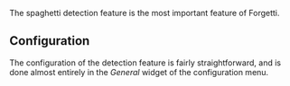 The spaghetti detection feature is the most important feature of Forgetti.

## Configuration
The configuration of the detection feature is fairly straightforward, and is done almost entirely in the <i>General</i> widget of the configuration menu.
